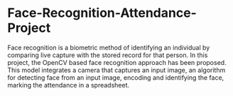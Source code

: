 # Face-Recognition-Attendance-Project
Face recognition is a biometric method of identifying an individual by comparing live capture with the stored record for that person.
In this project, the OpenCV based face recognition approach has been proposed. 
This model integrates a camera that captures an input image, an algorithm for detecting face from an input image, encoding and identifying the face, marking the attendance in a spreadsheet.
